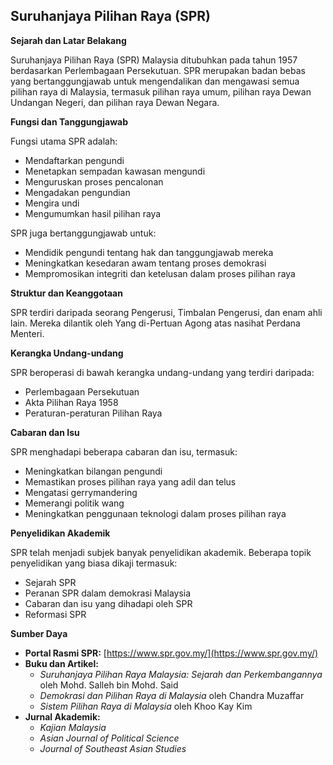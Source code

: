 ## Suruhanjaya Pilihan Raya (SPR)

**Sejarah dan Latar Belakang**

Suruhanjaya Pilihan Raya (SPR) Malaysia ditubuhkan pada tahun 1957 berdasarkan Perlembagaan Persekutuan. SPR merupakan badan bebas yang bertanggungjawab untuk mengendalikan dan mengawasi semua pilihan raya di Malaysia, termasuk pilihan raya umum, pilihan raya Dewan Undangan Negeri, dan pilihan raya Dewan Negara.

**Fungsi dan Tanggungjawab**

Fungsi utama SPR adalah:

* Mendaftarkan pengundi
* Menetapkan sempadan kawasan mengundi
* Menguruskan proses pencalonan
* Mengadakan pengundian
* Mengira undi
* Mengumumkan hasil pilihan raya

SPR juga bertanggungjawab untuk:

* Mendidik pengundi tentang hak dan tanggungjawab mereka
* Meningkatkan kesedaran awam tentang proses demokrasi
* Mempromosikan integriti dan ketelusan dalam proses pilihan raya

**Struktur dan Keanggotaan**

SPR terdiri daripada seorang Pengerusi, Timbalan Pengerusi, dan enam ahli lain. Mereka dilantik oleh Yang di-Pertuan Agong atas nasihat Perdana Menteri.

**Kerangka Undang-undang**

SPR beroperasi di bawah kerangka undang-undang yang terdiri daripada:

* Perlembagaan Persekutuan
* Akta Pilihan Raya 1958
* Peraturan-peraturan Pilihan Raya

**Cabaran dan Isu**

SPR menghadapi beberapa cabaran dan isu, termasuk:

* Meningkatkan bilangan pengundi
* Memastikan proses pilihan raya yang adil dan telus
* Mengatasi gerrymandering
* Memerangi politik wang
* Meningkatkan penggunaan teknologi dalam proses pilihan raya

**Penyelidikan Akademik**

SPR telah menjadi subjek banyak penyelidikan akademik. Beberapa topik penyelidikan yang biasa dikaji termasuk:

* Sejarah SPR
* Peranan SPR dalam demokrasi Malaysia
* Cabaran dan isu yang dihadapi oleh SPR
* Reformasi SPR

**Sumber Daya**

* **Portal Rasmi SPR:** [https://www.spr.gov.my/](https://www.spr.gov.my/)
* **Buku dan Artikel:**
    * _Suruhanjaya Pilihan Raya Malaysia: Sejarah dan Perkembangannya_ oleh Mohd. Salleh bin Mohd. Said
    * _Demokrasi dan Pilihan Raya di Malaysia_ oleh Chandra Muzaffar
    * _Sistem Pilihan Raya di Malaysia_ oleh Khoo Kay Kim
* **Jurnal Akademik:**
    * _Kajian Malaysia_
    * _Asian Journal of Political Science_
    * _Journal of Southeast Asian Studies_